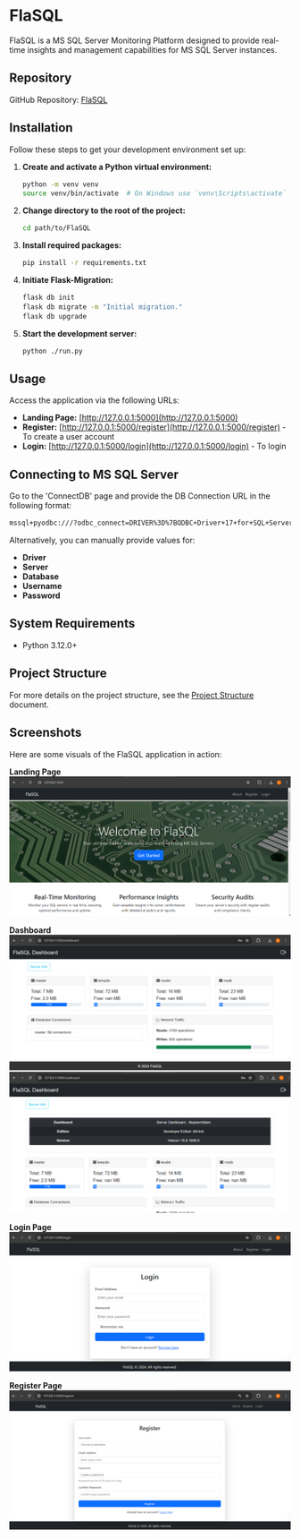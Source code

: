 
# FlaSQL

FlaSQL is a MS SQL Server Monitoring Platform designed to provide real-time insights and management capabilities for MS SQL Server instances.

## Repository
GitHub Repository: [FlaSQL](https://github.com/NoManNayeem/FlaSQL.git)

## Installation

Follow these steps to get your development environment set up:

1. **Create and activate a Python virtual environment:**
   ```bash
   python -m venv venv
   source venv/bin/activate  # On Windows use `venv\Scripts\activate`
   ```

2. **Change directory to the root of the project:**
   ```bash
   cd path/to/FlaSQL
   ```

3. **Install required packages:**
   ```bash
   pip install -r requirements.txt
   ```

4. **Initiate Flask-Migration:**
   ```bash
   flask db init
   flask db migrate -m "Initial migration."
   flask db upgrade
   ```

5. **Start the development server:**
   ```bash
   python ./run.py
   ```

## Usage

Access the application via the following URLs:
- **Landing Page:** [http://127.0.0.1:5000](http://127.0.0.1:5000)
- **Register:** [http://127.0.0.1:5000/register](http://127.0.0.1:5000/register) - To create a user account
- **Login:** [http://127.0.0.1:5000/login](http://127.0.0.1:5000/login) - To login

## Connecting to MS SQL Server

Go to the 'ConnectDB' page and provide the DB Connection URL in the following format:
```bash
mssql+pyodbc:///?odbc_connect=DRIVER%3D%7BODBC+Driver+17+for+SQL+Server%7D%3BSERVER%3DNAYEEMISLAM%3BDATABASE%3Dmaster%3BTrusted_Connection%3Dyes%3B
```
Alternatively, you can manually provide values for:
- **Driver**
- **Server**
- **Database**
- **Username**
- **Password**

## System Requirements
- Python 3.12.0+


## Project Structure
For more details on the project structure, see the [Project Structure](./ProjectStructure.md) document.


## Screenshots

Here are some visuals of the FlaSQL application in action:

**Landing Page**
![Landing Page](./ScreenShots//landing.png)

**Dashboard**
![Dashboard](./ScreenShots/dashboard1.png)
![Dashboard](./ScreenShots/dashboard2.png)

**Login Page**
![Login Page](./ScreenShots/login.png)

**Register Page**
![Login Page](./ScreenShots/register.png)

